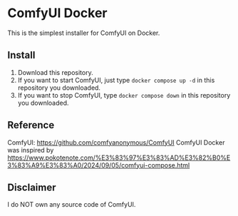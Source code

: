 # ComfyUI Docker

This is the simplest installer for ComfyUI on Docker.

## Install
1. Download this repository.
2. If you want to start ComfyUI, just type `docker compose up -d` in this repository you downloaded.
3. If you want to stop ComfyUI, type `docker compose down` in this repository you downloaded.

## Reference

ComfyUI: https://github.com/comfyanonymous/ComfyUI
ComfyUI Docker was inspired by https://www.pokotenote.com/%E3%83%97%E3%83%AD%E3%82%B0%E3%83%A9%E3%83%A0/2024/09/05/comfyui-compose.html

## Disclaimer

I do NOT own any source code of ComfyUI.
